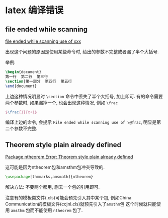 # latex 编译错误

## file ended while scanning

[file ended while scanning use of xxx](https://blog.csdn.net/WangJiankun_ls/article/details/78671250)

出现这个问题的原因是使用某些命令时,
给出的参数不完整或者漏了半个大括号.

举例:

```latex
\begin{document}
第一行  第二行  第三行
\section{第一部分  第四行  第五行
\end{document}
```

上边这种情况明显时 `\section` 命令中丢失了半个大括号, 加上即可.
有的命令需要两个参数时, 如果漏掉一个, 也会出现这种情况, 例如 `\frac`

```latex
$\frac{1}{x+1$
```

编译上边的命令, 会提示
`File ended while scanning use of \@frac`,
明显是第二个参数不完整.

## Theorem style plain already defined

[Package ntheorem Error: Theorem style plain already defined](https://blog.csdn.net/lcly17/article/details/124599989)

这可能是因为ntheorem包和amsthm包冲突导致的.

```latex
\usepackage[thmmarks,amsmath]{ntheorem}
```

解决方法: 不要两个都用, 删去一个包的引用即可.

注意有的模板类文件(.cls)可能会预先引入其中某个包,
例如China Communication的模板文件(ccjnl.cls)就预先引入了`amsthm`包
这个时候就只能使用 `amsthm` 包而不能使用 `ntheorem` 包了.
